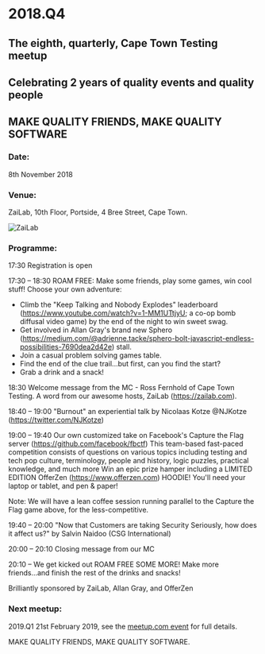 # 2018.Q4

## The eighth, quarterly, Cape Town Testing meetup
## Celebrating 2 years of quality events and quality people


## MAKE QUALITY FRIENDS, MAKE QUALITY SOFTWARE

### Date:
8th November 2018

### Venue:
ZaiLab, 10th Floor, Portside, 4 Bree Street, Cape Town.

![ZaiLab](https://secure.meetupstatic.com/photos/event/9/f/0/3/highres_476140707.jpeg)

### Programme:

17:30
Registration is open

17:30 – 18:30
ROAM FREE: Make some friends, play some games, win cool stuff!
Choose your own adventure:
* Climb the "Keep Talking and Nobody Explodes" leaderboard (https://www.youtube.com/watch?v=1-MM1UTtjyU; a co-op bomb diffusal video game) by the end of the night to win sweet swag.
* Get involved in Allan Gray's brand new Sphero (https://medium.com/@adrienne.tacke/sphero-bolt-javascript-endless-possibilities-7690dea2d42e) stall.
* Join a casual problem solving games table.
* Find the end of the clue trail...but first, can you find the start?
* Grab a drink and a snack!

18:30
Welcome message from the MC - Ross Fernhold of Cape Town Testing.
A word from our awesome hosts, ZaiLab (https://zailab.com).

18:40 – 19:00
"Burnout" an experiential talk by Nicolaas Kotze @NJKotze (https://twitter.com/NJKotze)

19:00 – 19:40
Our own customized take on Facebook's Capture the Flag server (https://github.com/facebook/fbctf)
This team-based fast-paced competition consists of questions on various topics including testing and tech pop culture, terminology, people and history, logic puzzles, practical knowledge, and much more
Win an epic prize hamper including a LIMITED EDITION OfferZen (https://www.offerzen.com) HOODIE!
You'll need your laptop or tablet, and pen & paper!

Note: We will have a lean coffee session running parallel to the Capture the Flag game above, for the less-competitive.

19:40 – 20:00
"Now that Customers are taking Security Seriously, how does it affect us?" by Salvin Naidoo (CSG International)

20:00 – 20:10
Closing message from our MC

20:10 – We get kicked out
ROAM FREE SOME MORE! Make more friends...and finish the rest of the drinks and snacks!

Brilliantly sponsored by
ZaiLab, Allan Gray, and OfferZen

### Next meetup:

2019.Q1 21st February 2019, see the [meetup.com event](https://www.meetup.com/cape-town-testing-meetup/events/) for full details.

MAKE QUALITY FRIENDS,
MAKE QUALITY SOFTWARE.
